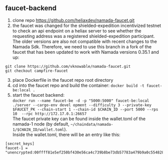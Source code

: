 ## faucet-backend

1. clone repo https://github.com/heliaxdev/namada-faucet.git
2. the faucet was changed for the shielded-expedition incentivized testnet to check an api endpoint on a heliax server to see whether the requesting address was a registered shielded-expedition participant. The older versions are also not compatible with recent changes to the Namada Sdk. Therefore, we need to use this branch in a fork of the faucet that has been updated to work with Namada versions 0.35.1 and up:  
```
git clone https://github.com/vknowable/namada-faucet.git
git checkout campfire-faucet
```
3. place Dockerfile in the faucet repo root directory
4. cd into the faucet repo and build the container: `docker build -t faucet-be:local .`
5. start the faucet backend:  
`docker run --name faucet-be -d -p "5000:5000" faucet-be:local ./server --cargo-env devel
opment --difficulty 3 --private-key $FAUCET_PK --chain-start 1 --chain-id $CHAIN_ID --port 5000 --rps 10  --rpc http://172.17.0.1:26657`  
The faucet private key can be found inside the wallet.toml of the namada-1 node (by default, `~/chaindata/namada-1/$CHAIN_ID/wallet.toml`).  
Inside the wallet.toml, there will be an entry like this:  
```
[secret_keys]
faucet-1 = "unencrypted:00ffff81e5ef250bf430e56ca4c739b8be73db57783a479b9a0c554828e0da1af5"
```